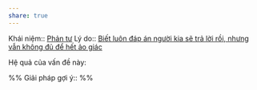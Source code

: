 ```yaml
---
share: true
---
```

Khái niệm:: [Phản tư](../../T%E1%BB%AB%20%C4%91i%E1%BB%83n/Trung%20t%C3%ADnh/Ph%E1%BA%A3n%20t%C6%B0.md)
Lý do:: [Biết luôn đáp án người kia sẽ trả lời rồi, nhưng vẫn không đủ để hết ảo giác](../../Kh%C3%B3%20kh%C4%83n/%E1%BA%A2o%20gi%C3%A1c/Bi%E1%BA%BFt%20lu%C3%B4n%20%C4%91%C3%A1p%20%C3%A1n%20ng%C6%B0%E1%BB%9Di%20kia%20s%E1%BA%BD%20tr%E1%BA%A3%20l%E1%BB%9Di%20r%E1%BB%93i,%20nh%C6%B0ng%20v%E1%BA%ABn%20kh%C3%B4ng%20%C4%91%E1%BB%A7%20%C4%91%E1%BB%83%20h%E1%BA%BFt%20%E1%BA%A3o%20gi%C3%A1c.md)

Hệ quả của vấn đề này:


%%
Giải pháp gợi ý:: 
%%

